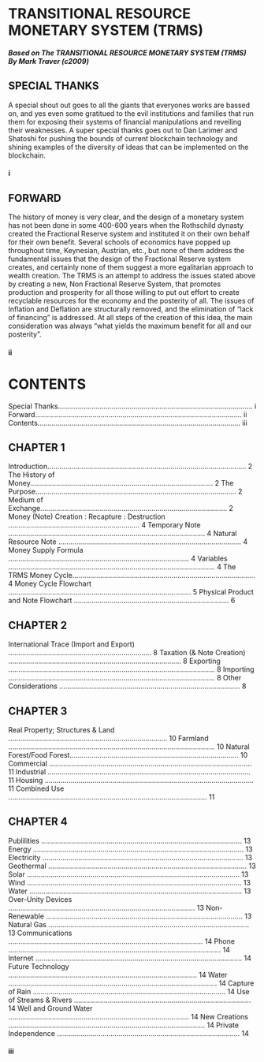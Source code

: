 # TRANSITIONAL RESOURCE MONETARY SYSTEM (TRMS)

##### Based on The TRANSITIONAL RESOURCE MONETARY SYSTEM (TRMS) By Mark Traver (c2009)

## SPECIAL THANKS

A special shout out goes to all the giants that everyones works are bassed on, and yes even some gratitued to the evil institutions and families that run them for exposing their systems of financial manipulations and reveiling their weaknesses.  A super special thanks goes out to Dan Larimer and Shatoshi for pushing the bounds of current blockchain technology and shining examples of the diversity of ideas that can be implemented on the blockchain.

#### i

## FORWARD

The history of money is very clear, and the design of a monetary system has not been done in some 400-600 years when the Rothschild dynasty created the Fractional Reserve system and instituted it on their own behalf for their own benefit. Several schools of economics have popped up throughout time, Keynesian, Austrian, etc., but none of them address the fundamental issues that the design of the Fractional Reserve system creates, and certainly none of them suggest a more egalitarian approach to wealth creation. The TRMS is an attempt to address the issues stated above by creating a new, Non Fractional Reserve System, that promotes production and prosperity for all those willing to put out effort to create recyclable resources for the economy and the posterity of all. The issues of Inflation and Deflation are structurally removed, and the elimination of “lack of financing” is addressed. At all steps of the creation of this idea, the main consideration was always “what yields the maximum benefit for all and our posterity”.

#### ii

# CONTENTS

Special Thanks.................................................................................................. i
Forward........................................................................................................ ii
Contents...................................................................................................... iii

## CHAPTER 1

Introduction.................................................................................................... 2
The History of Money............................................................................................ 2
The Purpose..................................................................................................... 2
Medium of Exchange.............................................................................................. 2
Money (Note) Creation : Recapture : Destruction …............................................................... 4
Temporary Note …................................................................................................ 4
Natural Resource Note …......................................................................................... 4
Money Supply Formula ........................................................................................... 4
Variables …..................................................................................................... 4
The TRMS Money Cycle............................................................................................ 4
Money Cycle Flowchart …......................................................................................... 5
Physical Product and Note Flowchart …........................................................................... 6

## CHAPTER 2

International Trace (Import and Export) ........................................................................ 8
Taxation (& Note Creation) ….................................................................................... 8
Exporting …..................................................................................................... 8
Importing …..................................................................................................... 8
Other Considerations ........................................................................................... 8

## CHAPTER 3

Real Property; Structures & Land …............................................................................. 10
Farmland …..................................................................................................... 10
Natural Forest/Food Forest..................................................................................... 10
Commercial …................................................................................................... 11
Industrial …................................................................................................... 11
Housing …...................................................................................................... 11
Combined Use …................................................................................................. 11

## CHAPTER 4

Publilities ….................................................................................................. 13
Energy …....................................................................................................... 13
Electricity ….................................................................................................. 13
Geothermal .................................................................................................... 13
Solar …........................................................................................................ 13
Wind …......................................................................................................... 13
Water …........................................................................................................ 13
Over-Unity Devices …........................................................................................... 13
Non-Renewable …................................................................................................ 13
Natural Gas ….................................................................................................. 13
Communications …............................................................................................... 14
Phone …........................................................................................................ 14
Internet …..................................................................................................... 14
Future Technology …............................................................................................ 14
Water ......................................................................................................... 14
Capture of Rain ….............................................................................................. 14
Use of Streams & Rivers …...................................................................................... 14
Well and Ground Water …........................................................................................ 14
New Creations …................................................................................................ 14
Private Independence …......................................................................................... 14

#### iii

 

